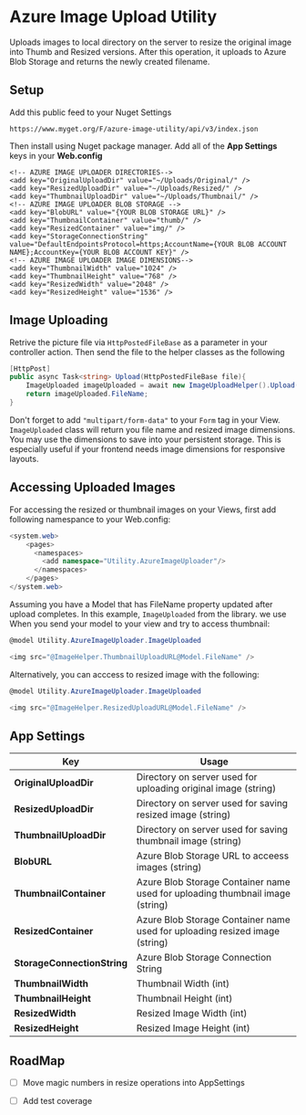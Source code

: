 # Azure Image Upload Utility

Uploads images to local directory on the server to resize the original image into Thumb and Resized versions. After this operation, it uploads to Azure Blob Storage and returns the newly created filename. 

## Setup

Add this public feed to your Nuget Settings

```
https://www.myget.org/F/azure-image-utility/api/v3/index.json
```
Then install using Nuget package manager.
Add all of the **App Settings** keys in your **Web.config**  

```
<!-- AZURE IMAGE UPLOADER DIRECTORIES-->
<add key="OriginalUploadDir" value="~/Uploads/Original/" />
<add key="ResizedUploadDir" value="~/Uploads/Resized/" />
<add key="ThumbnailUploadDir" value="~/Uploads/Thumbnail/" />
<!-- AZURE IMAGE UPLOADER BLOB STORAGE -->
<add key="BlobURL" value="{YOUR BLOB STORAGE URL}" />
<add key="ThumbnailContainer" value="thumb/" />
<add key="ResizedContainer" value="img/" />
<add key="StorageConnectionString" value="DefaultEndpointsProtocol=https;AccountName={YOUR BLOB ACCOUNT NAME};AccountKey={YOUR BLOB ACCOUNT KEY}" />
<!-- AZURE IMAGE UPLOADER IMAGE DIMENSIONS-->
<add key="ThumbnailWidth" value="1024" />
<add key="ThumbnailHeight" value="768" />
<add key="ResizedWidth" value="2048" />
<add key="ResizedHeight" value="1536" />
```


## Image Uploading
 
Retrive the picture file via ```HttpPostedFileBase``` as a parameter in your controller action. Then send the file to the helper classes as the following
 
```csharp
[HttpPost]
public async Task<string> Upload(HttpPostedFileBase file){
	ImageUploaded imageUploaded = await new ImageUploadHelper().Upload(file);
	return imageUploaded.FileName;
}
```

Don't forget to add ```"multipart/form-data"``` to your ```Form``` tag in your View.
```ImageUploaded``` class will return you file name and resized image dimensions. You may use the dimensions to save into your persistent storage. This is especially useful if your frontend needs image dimensions for responsive layouts.

## Accessing Uploaded Images

For accessing the resized or thumbnail images on your Views, first add following namespance to your Web.config:

```csharp
<system.web>
	<pages>
      <namespaces>
        <add namespace="Utility.AzureImageUploader"/>
      </namespaces>
    </pages>
</system.web>
```

Assuming you have a Model that has FileName property updated after upload completes. In this example, ```ImageUploaded``` from the library. we use When you send your model to your view and try to access thumbnail:

```csharp
@model Utility.AzureImageUploader.ImageUploaded

<img src="@ImageHelper.ThumbnailUploadURL@Model.FileName" />

```

Alternatively, you can acccess to resized image with the following:

```csharp
@model Utility.AzureImageUploader.ImageUploaded

<img src="@ImageHelper.ResizedUploadURL@Model.FileName" />
```

## App Settings

| Key | Usage |
|-----|-------|
|**OriginalUploadDir**| Directory on server used for uploading original image (string) |
|**ResizedUploadDir**| Directory on server used for saving resized image  (string) |
|**ThumbnailUploadDir**| Directory on server used for saving thumbnail image  (string) |
|**BlobURL**| Azure Blob Storage URL to acceess images  (string) |
|**ThumbnailContainer**| Azure Blob Storage Container name used for uploading thumbnail image  (string) |
|**ResizedContainer**| Azure Blob Storage Container name used for uploading resized image  (string) |
|**StorageConnectionString**| Azure Blob Storage Connection String |
|**ThumbnailWidth**| Thumbnail Width (int) |
|**ThumbnailHeight**| Thumbnail Height (int) |
|**ResizedWidth**| Resized Image Width (int) |
|**ResizedHeight**| Resized Image Height (int) |


## RoadMap

- [ ] Move magic numbers in resize operations into AppSettings
- [ ] Add test coverage

